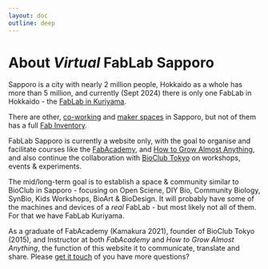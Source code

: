 ```yaml
---
layout: doc
outline: deep
---
```

<script setup>
import { VPTeamMembers } from 'vitepress/theme'

const members = [
  {
    name: 'Georg Tremmel',
    title: 'Organizer & Lead Instructor',
    desc: '<a href="">FA 2021</a>, <a href="https://bioclub.tokyo">BioClub Tokyo</a>, BCL, metaPhorest, Angewandte',
    avatar: 'https://www.github.com/yyx990803.png',
    links: [
      { icon: 'github', link: 'https://github.com/trembl' },
      { icon: 'twitter', link: 'https://twitter.com/trembl' },
      { icon: 'instagram', link: 'https://instagram.com/georg.tremmel' },
      { icon: 'discord', link: 'https://instagram.com/georg.tremmel' }
    ],
  }
]
</script>
    
# About <em>Virtual</em> FabLab Sapporo

Sapporo is a city with nearly 2 million people, Hokkaido as a whole has more than 5 million, and currently (Sept 2024) there is only one FabLab in Hokkaido - the [FabLab in Kuriyama](https://fablabkuriyama.jp/).

There are other, [co-working](http://kaeru.space) and [maker spaces](http://sharegarage.jp) in Sapporo, but not of them has a full [Fab Inventory](http://inventory.fabcloud.io).

FabLab Sapporo is currently a website only, with the goal to organise and facilitate courses like the [FabAcademy](https://fabacademy.org), and [How to Grow Almost Anything](https://htgaa.org), and also continue the collaboration with [BioClub Tokyo](https://bioclub.tokyo) on workshops, events & experiments.

The mid/long-term goal is to establish a space & community similar to BioClub in Sapporo - focusing on Open Sciene, DIY Bio, Community Biology, SynBio, Kids Workshops, BioArt & BioDesign. It will probably have some of the machines and devices of a _real_ FabLab - but most likely not all of them. For that we have FabLab Kuriyama.

<VPTeamMembers size="medium" :members="members" />

As a graduate of FabAcademy (Kamakura 2021), founder of BioClub Tokyo (2015), and Instructor at both _FabAcademy_ and _How to Grow Almost Anything_, the function of this website it to communicate, translate and share. Please [get it touch](/en/contact/) of you have more questions?